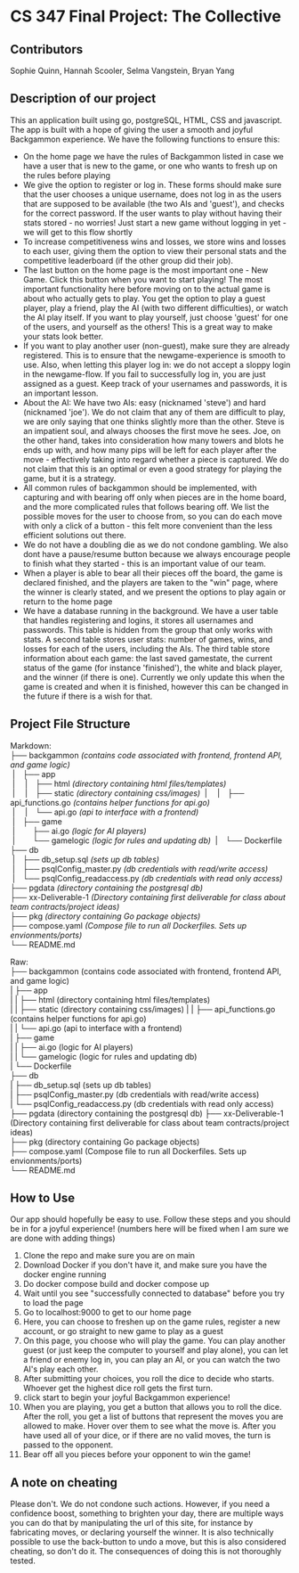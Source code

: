 # CS 347 Final Project: The Collective

## Contributors 

Sophie Quinn, Hannah Scooler, Selma Vangstein, Bryan Yang 

## Description of our project
This an application built using go, postgreSQL, HTML, CSS and javascript.
The app is built with a hope of giving the user a smooth and joyful Backgammon experience. We have the following functions to ensure this:
- On the home page we have the rules of Backgammon listed in case we have a user that is new to the game, or one who wants to fresh up on the rules before playing
- We give the option to register or log in. These forms should make sure that the user chooses a unique username, does not log in as the users that are supposed to be available (the two AIs and 'guest'), and checks for the correct password. If the user wants to play without having their stats stored - no worries! Just start a new game without logging in yet - we will get to this flow shortly
- To increase competitiveness wins and losses, we store wins and losses to each user, giving them the option to view their personal stats and the competitive leaderboard (if the other group did their job).
- The last button on the home page is the most important one - New Game. Click this button when you want to start playing! The most important functionality here before moving on to the actual game is about who actually gets to play. You get the option to play a guest player, play a friend, play the AI (with two different difficulties), or watch the AI play itself. If you want to play yourself, just choose 'guest' for one of the users, and yourself as the others! This is a great way to make your stats look better.
- If you want to play another user (non-guest), make sure they are already registered. This is to ensure that the newgame-experience is smooth to use. Also, when letting this player log in: we do not accept a sloppy login in the newgame-flow. If you fail to successfully log in, you are just assigned as a guest. Keep track of your usernames and passwords, it is an important lesson.
- About the AI: We have two AIs: easy (nicknamed 'steve') and hard (nicknamed 'joe'). We do not claim that any of them are difficult to play, we are only saying that one thinks slightly more than the other. Steve is an impatient soul, and always chooses the first move he sees. Joe, on the other hand, takes into consideration how many towers and blots he ends up with, and how many pips will be left for each player after the move - effectively taking into regard whether a piece is captured. We do not claim that this is an optimal or even a good strategy for playing the game, but it is a strategy.
- All common rules of backgammon should be implemented, with capturing and with bearing off only when pieces are in the home board, and the more complicated rules that follows bearing off. We list the possible moves for the user to choose from, so you can do each move with only a click of a button - this felt more convenient than the less efficient solutions out there.
- We do not have a doubling die as we do not condone gambling. We also dont have a pause/resume button because we always encourage people to finish what they started - this is an important value of our team. 
- When a player is able to bear all their pieces off the board, the game is declared finished, and the players are taken to the "win" page, where the winner is clearly stated, and we present the options to play again or return to the home page
- We have a database running in the background. We have a user table that handles registering and logins, it stores all usernames and passwords. This table is hidden from the group that only works with stats. A second table stores user stats: number of games, wins, and losses for each of the users, including the AIs. The third table store information about each game: the last saved gamestate, the current status of the game (for instance 'finished'), the white and black player, and the winner (if there is one). Currently we only update this when the game is created and when it is finished, however this can be changed in the future if there is a wish for that.

## Project File Structure
Markdown:  
├── backgammon _(contains code associated with frontend, frontend API, and game logic)_  
&nbsp;|&emsp;├── app  
&nbsp;|&emsp;&nbsp;|&emsp;├── html _(directory containing html files/templates)_  
&nbsp;|&emsp;&nbsp;|&emsp;├── static _(directory containing css/images)_
&nbsp;|&emsp;&nbsp;|&emsp;├── api_functions.go _(contains helper functions for api.go)_  
&nbsp;|&emsp;&nbsp;|&emsp;└── api.go _(api to interface with a frontend)_  
&nbsp;|&emsp;├──  game  
&nbsp;|&emsp;&nbsp;&emsp;├── ai.go _(logic for AI players)_  
&nbsp;|&emsp;&nbsp;&emsp;└── gamelogic _(logic for rules and updating db)_ 
&nbsp;|&emsp;└── Dockerfile 
├── db  
&nbsp;|&emsp;├── db_setup.sql _(sets up db tables)_  
&nbsp;|&emsp;├── psqlConfig_master.py _(db credentials with read/write access)_  
&nbsp;|&emsp;└── psqlConfig_readaccess.py _(db credentials with read only access)_  
├── pgdata _(directory containing the postgresql db)_  
├── xx-Deliverable-1 _(Directory containing first deliverable for class about team contracts/project ideas)_  
├── pkg _(directory containing Go package objects)_    
├── compose.yaml _(Compose file to run all Dockerfiles. Sets up envionments/ports)_  
└── README.md   
  
    
Raw:   
├── backgammon (contains code associated with frontend, frontend API, and game logic)  
|   ├── app  
|   |   ├── html (directory containing html files/templates)  
|   |   ├── static (directory containing css/images) 
|   |   ├── api_functions.go (contains helper functions for api.go)  
|   |   └── api.go (api to interface with a frontend)  
|   ├── game   
|   |   ├── ai.go (logic for AI players)   
|   |   └── gamelogic (logic for rules and updating db)  
|   └── Dockerfile   
├── db  
|   ├── db_setup.sql (sets up db tables)   
|   ├── psqlConfig_master.py (db credentials with read/write access)  
|   └── psqlConfig_readaccess.py (db credentials with read only access)    
├── pgdata (directory containing the postgresql db)
├── xx-Deliverable-1 (Directory containing first deliverable for class about team contracts/project ideas)  
├── pkg (directory containing Go package objects)   
├── compose.yaml (Compose file to run all Dockerfiles. Sets up envionments/ports)     
└── README.md    
 

## How to Use 
Our app should hopefully be easy to use. Follow these steps and you should be in for a joyful experience!
(numbers here will be fixed when I am sure we are done with adding things)
1. Clone the repo and make sure you are on main
2. Download Docker if you don't have it, and make sure you have the docker engine running
3. Do docker compose build and docker compose up
4. Wait until you see "successfully connected to database" before you try to load the page
4. Go to localhost:9000 to get to our home page
5. Here, you can choose to freshen up on the game rules, register a new account, or go straight to new game to play as a guest
6. On this page, you choose who will play the game. You can play another guest (or just keep the computer to yourself and play alone), you can let a friend or enemy log in, you can play an AI, or you can watch the two AI's play each other.
7. After submitting your choices, you roll the dice to decide who starts. Whoever get the highest dice roll gets the first turn. 
8. click start to begin your joyful Backgammon experience!
9. When you are playing, you get a button that allows you to roll the dice. After the roll, you get a list of buttons that represent the moves you are allowed to make. Hover over them to see what the move is. After you have used all of your dice, or if there are no valid moves, the turn is passed to the opponent.
10. Bear off all you pieces before your opponent to win the game!

## A note on cheating
Please don't. 
We do not condone such actions. However, if you need a confidence boost, something to brighten your day, there are multiple ways you can do that by manipulating the url of this site, for instance by fabricating moves, or declaring yourself the winner. It is also technically possible to use the back-button to undo a move, but this is also considered cheating, so don't do it. The consequences of doing this is not thoroughly tested.
